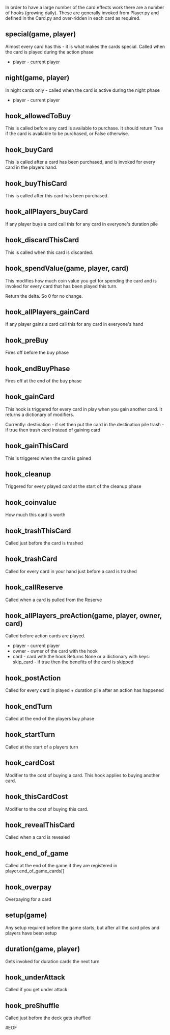 In order to have a large number of the card effects work there are a number of hooks (growing daily).
These are generally invoked from Player.py and defined in the Card.py and over-ridden in each card as required.

special(game, player)
---------------------
Almost every card has this - it is what makes the cards special.
Called when the card is played during the action phase
* player - current player

night(game, player)
-------------------
In night cards only - called when the card is active during the night phase
* player - current player

hook_allowedToBuy
----------------
This is called before any card is available to purchase.
It should return True if the card is available to be purchased, or False otherwise.

hook_buyCard
------------
This is called after a card has been purchased, and is invoked for
every card in the players hand.

hook_buyThisCard
------------
This is called after this card has been purchased.

hook_allPlayers_buyCard
---------------
If any player buys a card call this for any card in everyone's duration pile


hook_discardThisCard
----------------
This is called when this card is discarded.

hook_spendValue(game, player, card)
-----------------------------------
This modifies how much coin value you get for spending the card and
is invoked for every card that has been played this turn.

Return the delta. So 0 for no change.

hook_allPlayers_gainCard
---------------
If any player gains a card call this for any card in everyone's hand

hook_preBuy
-----------
Fires off before the buy phase

hook_endBuyPhase
-----------
Fires off at the end of the buy phase

hook_gainCard
-------------
This hook is triggered for every card in play when you gain
another card.
It returns a dictionary of modifiers.

Currently:
    destination - if set then put the card in the destination pile
    trash - if true then trash card instead of gaining card

hook_gainThisCard
-------------
This is triggered when the card is gained

hook_cleanup
------------
Triggered for every played card at the start of the cleanup phase

hook_coinvalue
--------------
How much this card is worth

hook_trashThisCard
--------------
Called just before the card is trashed

hook_trashCard
--------------
Called for every card in your hand just before a card is trashed

hook_callReserve
--------------
Called when a card is pulled from the Reserve

hook_allPlayers_preAction(game, player, owner, card)
----------------------------------------------------
Called before action cards are played.
* player - current player
* owner - owner of the card with the hook
* card - card with the hook
Returns None or a dictionary with keys:
    skip_card - if true then the benefits of the card is skipped

hook_postAction
---------------
Called for every card in played + duration pile after an action has happened

hook_endTurn
------------
Called at the end of the players buy phase

hook_startTurn
--------------
Called at the start of a players turn

hook_cardCost
------------
Modifier to the cost of buying a card. This hook applies to buying another card.

hook_thisCardCost
-----------------
Modifier to the cost of buying this card.

hook_revealThisCard
-----------------
Called when a card is revealed

hook_end_of_game
----------------
Called at the end of the game if they are registered in player.end_of_game_cards[]

hook_overpay
------------
Overpaying for a card

setup(game)
-----------
Any setup required before the game starts, but after all the card piles and players have been setup

duration(game, player)
----------------------
Gets invoked for duration cards the next turn

hook_underAttack
----------------
Called if you get under attack

hook_preShuffle
---------------
Called just before the deck gets shuffled

#EOF
